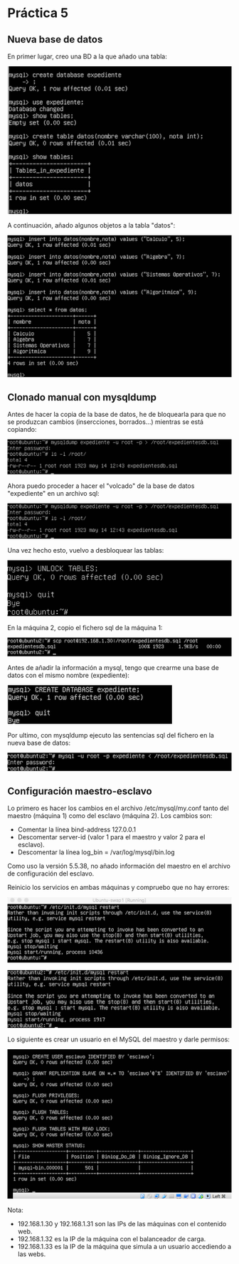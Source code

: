 # Práctica 5

## Nueva base de datos


En primer lugar, creo una BD a la que añado una tabla:

![img1](https://github.com/fjfernandez93/swap1516/blob/master/pract5/img/1.png)

A continuación, añado algunos objetos a la tabla "datos":

![img2](https://github.com/fjfernandez93/swap1516/blob/master/pract5/img/2.png)

## Clonado manual con mysqldump

Antes de hacer la copia de la base de datos, he de bloquearla para que no se produzcan cambios (insercciones, borrados...) mientras
se está copiando:

![img3](https://github.com/fjfernandez93/swap1516/blob/master/pract5/img/4.png)

Ahora puedo proceder a hacer el "volcado" de la base de datos "expediente" en un archivo sql:

![img4](https://github.com/fjfernandez93/swap1516/blob/master/pract5/img/4.png)

Una vez hecho esto, vuelvo a desbloquear las tablas:

![img5](https://github.com/fjfernandez93/swap1516/blob/master/pract5/img/5.png)


En la máquina 2, copio el fichero sql de la máquina 1:

![img6](https://github.com/fjfernandez93/swap1516/blob/master/pract5/img/6.png)

Antes de añadir la información a mysql, tengo que crearme una base de datos con el mismo nombre (expediente):

![img7](https://github.com/fjfernandez93/swap1516/blob/master/pract5/img/7.png)

Por ultimo, con mysqldump ejecuto las sentencias sql del fichero en la nueva base de datos:

![img8](https://github.com/fjfernandez93/swap1516/blob/master/pract5/img/8.png)

## Configuración maestro-esclavo

Lo primero es hacer los cambios en el archivo /etc/mysql/my.conf tanto del maestro (máquina 1) como del esclavo (máquina 2).
Los cambios son:

- Comentar la línea bind-address 127.0.0.1
- Descomentar server-id (valor 1 para el maestro y valor 2 para el esclavo).
- Descomentar la línea log_bin = /var/log/mysql/bin.log

Como uso la versión 5.5.38, no añado información del maestro en el archivo de configuración del esclavo.

Reinicio los servicios en ambas máquinas y compruebo que no hay errores:

![img9](https://github.com/fjfernandez93/swap1516/blob/master/pract5/img/9.png)

![img10](https://github.com/fjfernandez93/swap1516/blob/master/pract5/img/10.png)

Lo siguiente es crear un usuario en el MySQL del maestro y darle permisos:

![img11](https://github.com/fjfernandez93/swap1516/blob/master/pract5/img/11.png)

Nota:

- 192.168.1.30 y 192.168.1.31 son las IPs de las máquinas con el contenido web.
- 192.168.1.32 es la IP de la máquina con el balanceador de carga.
- 192.168.1.33 es la IP de la máquina que simula a un usuario accediendo a las webs.
